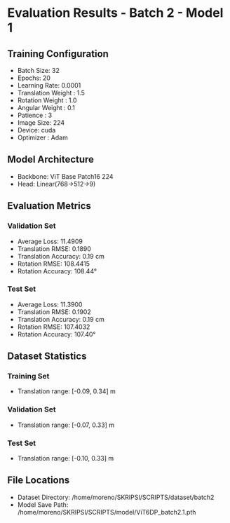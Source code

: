 # Evaluation Results - Batch 2 - Model 1

## Training Configuration
- Batch Size: 32
- Epochs: 20
- Learning Rate: 0.0001
- Translation Weight : 1.5
- Rotation Weight : 1.0
- Angular Weight : 0.1
- Patience : 3
- Image Size: 224
- Device: cuda
- Optimizer : Adam

## Model Architecture
- Backbone: ViT Base Patch16 224
- Head: Linear(768->512->9)

## Evaluation Metrics

### Validation Set
- Average Loss: 11.4909
- Translation RMSE: 0.1890
- Translation Accuracy: 0.19 cm
- Rotation RMSE: 108.4415
- Rotation Accuracy: 108.44°

### Test Set
- Average Loss: 11.3900
- Translation RMSE: 0.1902
- Translation Accuracy: 0.19 cm
- Rotation RMSE: 107.4032
- Rotation Accuracy: 107.40°

## Dataset Statistics
### Training Set
- Translation range: [-0.09, 0.34] m

### Validation Set
- Translation range: [-0.07, 0.33] m

### Test Set
- Translation range: [-0.10, 0.33] m

## File Locations
- Dataset Directory: /home/moreno/SKRIPSI/SCRIPTS/dataset/batch2
- Model Save Path: /home/moreno/SKRIPSI/SCRIPTS/model/ViT6DP_batch2.1.pth
